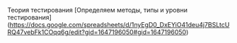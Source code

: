 Теория тестирования
[Определяем методы, типы и уровни тестирования] 
(https://docs.google.com/spreadsheets/d/1nyEgD0_DxEYiO41deu4j7BSLtcURQ47vebFk1COqq6g/edit?gid=1647196050#gid=1647196050)
